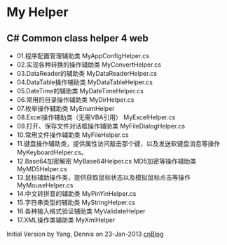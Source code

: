 My Helper
====================
C# Common class helper 4 web
---------------------

* 01.程序配置管理辅助类 MyAppConfigHelper.cs
* 02.实现各种转换的操作辅助类 MyConvertHelper.cs
* 03.DataReader的辅助类 MyDataReaderHelper.cs
* 04.DataTable操作辅助类 MyDataTableHelper.cs
* 05.DateTime的辅助类 MyDateTimeHelper.cs
* 06.常用的目录操作辅助类 MyDirHelper.cs
* 07.枚举操作辅助类 MyEnumHelper
* 08.Excel操作辅助类（无需VBA引用） MyExcelHelper.cs
* 09.打开、保存文件对话框操作辅助类 MyFileDialogHelper.cs
* 10.常用文件操作辅助类 MyFileHelper.cs
* 11.键盘操作辅助类，提供属性访问敲击那个键，以及发送软键盘消息等操作 MyKeyboardHelper.cs。
* 12.Base64加密解密 MyBase64Helper.cs MD5加密等操作辅助类 MyMD5Helper.cs
* 13.鼠标辅助操作类，提供获取鼠标状态以及模拟鼠标点击等操作 MyMouseHelper.cs
* 14.中文转拼音的辅助类 MyPinYinHelper.cs
* 15.字符串类型的辅助类 MyStringHelper.cs
* 16.各种输入格式验证辅助类 MyValidateHelper
* 17.XML操作类辅助类 MyXmlHelper

Initial Version by Yang, Dennis on 23-Jan-2013
[cnBlog][1]

[1]: http://www.cnblogs.com/flashbar/
